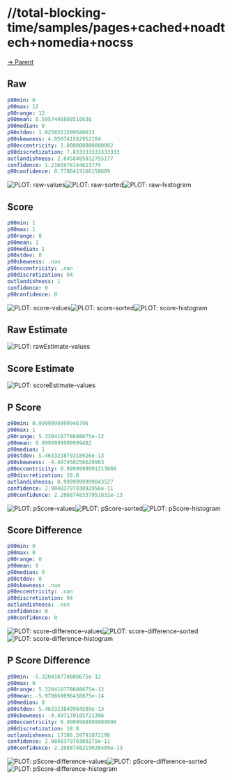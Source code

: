 
# //total-blocking-time/samples/pages+cached+noadtech+nomedia+nocss

[→ Parent](../..)


## Raw


```yaml
p90min: 0
p90max: 12
p90range: 12
p90mean: 0.5957446808510638
p90median: 0
p90stdev: 1.9258551509580633
p90skewness: 4.050741582952184
p90eccentricity: 1.000000000000002
p90discretization: 7.833333333333333
outlandishness: 2.8458485012755177
confidence: 1.2165978144623775
p90confidence: 0.7786419166158609

```

![PLOT: raw-values](./raw/values.svg)![PLOT: raw-sorted](./raw/sorted.svg)![PLOT: raw-histogram](./raw/histogram.svg)
## Score


```yaml
p90min: 1
p90max: 1
p90range: 0
p90mean: 1
p90median: 1
p90stdev: 0
p90skewness: .nan
p90eccentricity: .nan
p90discretization: 94
outlandishness: 1
confidence: 0
p90confidence: 0

```

![PLOT: score-values](./score/values.svg)![PLOT: score-sorted](./score/sorted.svg)![PLOT: score-histogram](./score/histogram.svg)
## Raw Estimate

![PLOT: rawEstimate-values](./rawEstimate/values.svg)
## Score Estimate

![PLOT: scoreEstimate-values](./scoreEstimate/values.svg)
## P Score


```yaml
p90min: 0.9999999999946796
p90max: 1
p90range: 5.320410778608675e-12
p90mean: 0.9999999999999402
p90median: 1
p90stdev: 5.463323879318926e-13
p90skewness: -9.497450258629963
p90eccentricity: 0.9999999991213666
p90discretization: 18.8
outlandishness: 0.9999999999843527
confidence: 2.9048379793092956e-11
p90confidence: 2.2088748337951832e-13

```

![PLOT: pScore-values](./pScore/values.svg)![PLOT: pScore-sorted](./pScore/sorted.svg)![PLOT: pScore-histogram](./pScore/histogram.svg)
## Score Difference


```yaml
p90min: 0
p90max: 0
p90range: 0
p90mean: 0
p90median: 0
p90stdev: 0
p90skewness: .nan
p90eccentricity: .nan
p90discretization: 94
outlandishness: .nan
confidence: 0
p90confidence: 0

```

![PLOT: score-difference-values](./score-difference/values.svg)![PLOT: score-difference-sorted](./score-difference/sorted.svg)![PLOT: score-difference-histogram](./score-difference/histogram.svg)
## P Score Difference


```yaml
p90min: -5.320410778608675e-12
p90max: 0
p90range: 5.320410778608675e-12
p90mean: -5.978669096438875e-14
p90median: 0
p90stdev: 5.463323849904509e-13
p90skewness: -9.497139105721306
p90eccentricity: 0.9999999999999996
p90discretization: 18.8
outlandishness: 17386.59791072198
confidence: 2.904837979309279e-11
p90confidence: 2.2088748219026489e-13

```

![PLOT: pScore-difference-values](./pScore-difference/values.svg)![PLOT: pScore-difference-sorted](./pScore-difference/sorted.svg)![PLOT: pScore-difference-histogram](./pScore-difference/histogram.svg)